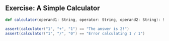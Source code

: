 ## Exercise: A Simple Calculator

```scala
def calculator(operand1: String, operator: String, operand2: String): String
```

```scala
assert(calculator("1", "+", "1") == "The answer is 2!")
assert(calculator("1", "/", "0") == "Error calculating 1 / 1")
```

